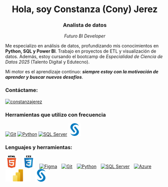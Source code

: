 <h1 align="center">Hola, soy Constanza (Cony) Jerez</h1>
<h3 align="center">Analista de datos</h3>
<p align="center"><em>Futuro BI Developer</em></p>


Me especializo en análisis de datos, profundizando mis conocimientos en **Python, SQL y Power BI**. Trabajo en proyectos de ETL y visualización de datos. Además, estoy cursando el bootcamp de *Especialidad de Ciencia de Datos 2025* (Talento Digital y Edutecno).

Mi motor es el aprendizaje continuo: ***siempre estoy con la motivación de aprender y buscar nuevos desafíos***.


<h3 align="left">Contáctame:</h3>
<p align="left">
<a href="https://linkedin.com/in/constanzajerez" target="blank">
   <img align="center" src="https://raw.githubusercontent.com/rahuldkjain/github-profile-readme-generator/master/src/images/icons/Social/linked-in-alt.svg" alt="constanzajerez" height="30" width="40" /></a> 
</p>
<h3 align="left">Herramientas que utilizo con frecuencia</h3>
<p align="left">
   <a href="https://git-scm.com/" target="blank">
    <img src="https://cdn.jsdelivr.net/gh/devicons/devicon/icons/git/git-original.svg" alt="Git" height="40" width="40" /></a>
  <a href="https://www.python.org" target="blank">
    <img src="https://cdn.jsdelivr.net/gh/devicons/devicon/icons/python/python-original.svg" alt="Python" height="40" width="40" /></a>
  <a href="https://www.microsoft.com/sql-server" target="blank">
    <img src="https://cdn.jsdelivr.net/gh/devicons/devicon/icons/microsoftsqlserver/microsoftsqlserver-plain.svg" alt="SQL Server" height="40" width="40" /></a>
   <a href="https://www.sas.com" target="blank">
    <img src="images/logo_SAS.png" alt="SAS" height="40" width="40" /></a>
  
</p>
<h3 align="left">Lenguajes y herramientas:</h3>
<p align="left">
  <!-- 1. HTML5 -->
  <a href="https://www.w3.org/html/" target="blank" rel="noreferrer">
    <img
      src="https://raw.githubusercontent.com/devicons/devicon/master/icons/html5/html5-original-wordmark.svg"
      alt="HTML5"
      width="40"
      height="40"
      style="margin-right: 10px;"
    /></a>

  <!-- 2. CSS3 -->
  <a href="https://www.w3schools.com/css/" target="blank" rel="noreferrer">
    <img
      src="https://raw.githubusercontent.com/devicons/devicon/master/icons/css3/css3-original-wordmark.svg"
      alt="CSS3"
      width="40"
      height="40"
      style="margin-right: 10px;"
    /></a>

  <!-- 3. Figma -->
  <a href="https://www.figma.com/" target="blank" rel="noreferrer">
    <img
      src="https://www.vectorlogo.zone/logos/figma/figma-icon.svg"
      alt="Figma"
      width="40"
      height="40"
      style="margin-right: 10px;"
    /></a>

  <!-- 4. Git -->
  <a href="https://git-scm.com/" target="blank" rel="noreferrer">
    <img
      src="https://cdn.jsdelivr.net/gh/devicons/devicon/icons/git/git-original.svg"
      alt="Git"
      width="40"
      height="40"
      style="margin-right: 10px;"
    /></a>

  <!-- 5. Python -->
  <a href="https://www.python.org" target="_blank" rel="noreferrer">
    <img
      src="https://cdn.jsdelivr.net/gh/devicons/devicon/icons/python/python-original.svg"
      alt="Python"
      width="40"
      height="40"
      style="margin-right: 10px;"
    /></a>

  <!-- 6. SQL Server -->
  <a href="https://www.microsoft.com/en-us/sql-server" target="_blank" rel="noreferrer">
    <img
      src="https://cdn.jsdelivr.net/gh/devicons/devicon/icons/microsoftsqlserver/microsoftsqlserver-plain.svg"
      alt="SQL Server"
      width="40"
      height="40"
      style="margin-right: 10px;"
    /></a>

  <!-- 7. Azure -->
  <a href="https://azure.microsoft.com/" target="_blank" rel="noreferrer">
    <img
      src="https://cdn.jsdelivr.net/gh/devicons/devicon/icons/azure/azure-original.svg"
      alt="Azure"
      width="40"
      height="40"
      style="margin-right: 10px;"
    /></a>

  <!-- 8. Power BI -->
  <a href="https://powerbi.microsoft.com/" target="_blank" rel="noreferrer">
    <img
      src="images/powerbi-original.jpg"
      alt="Power BI"
      width="80"
      height="40"
      style="margin-right: 10px;"
    /></a>

  <!-- 9. SAS -->
  <a href="https://www.sas.com/" target="_blank" rel="noreferrer">
    <img
      src="images/logo_SAS.png"
      alt="SAS"
      width="40"
      height="40"
      style="margin-right: 10px;"
    /></a>
</p>
